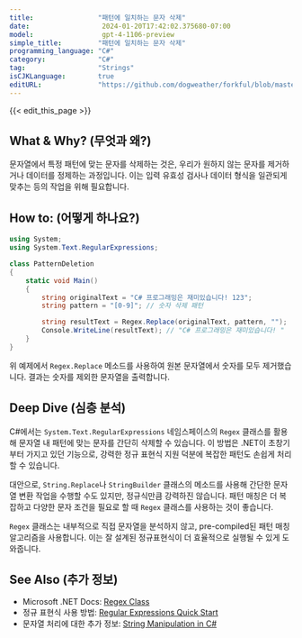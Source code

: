 ```yaml
---
title:                "패턴에 일치하는 문자 삭제"
date:                  2024-01-20T17:42:02.375680-07:00
model:                 gpt-4-1106-preview
simple_title:         "패턴에 일치하는 문자 삭제"
programming_language: "C#"
category:             "C#"
tag:                  "Strings"
isCJKLanguage:        true
editURL:              "https://github.com/dogweather/forkful/blob/master/content/ko/c-sharp/deleting-characters-matching-a-pattern.md"
---
```


{{< edit_this_page >}}

## What & Why? (무엇과 왜?)
문자열에서 특정 패턴에 맞는 문자를 삭제하는 것은, 우리가 원하지 않는 문자를 제거하거나 데이터를 정제하는 과정입니다. 이는 입력 유효성 검사나 데이터 형식을 일관되게 맞추는 등의 작업을 위해 필요합니다.

## How to: (어떻게 하나요?)
```C#
using System;
using System.Text.RegularExpressions;

class PatternDeletion
{
    static void Main()
    {
        string originalText = "C# 프로그래밍은 재미있습니다! 123";
        string pattern = "[0-9]"; // 숫자 삭제 패턴

        string resultText = Regex.Replace(originalText, pattern, "");
        Console.WriteLine(resultText); // "C# 프로그래밍은 재미있습니다! "
    }
}
```
위 예제에서 `Regex.Replace` 메소드를 사용하여 원본 문자열에서 숫자를 모두 제거했습니다. 결과는 숫자를 제외한 문자열을 출력합니다.

## Deep Dive (심층 분석)
C#에서는 `System.Text.RegularExpressions` 네임스페이스의 `Regex` 클래스를 활용해 문자열 내 패턴에 맞는 문자를 간단히 삭제할 수 있습니다. 이 방법은 .NET이 초창기부터 가지고 있던 기능으로, 강력한 정규 표현식 지원 덕분에 복잡한 패턴도 손쉽게 처리할 수 있습니다. 

대안으로, `String.Replace`나 `StringBuilder` 클래스의 메소드를 사용해 간단한 문자열 변환 작업을 수행할 수도 있지만, 정규식만큼 강력하진 않습니다. 패턴 매칭은 더 복잡하고 다양한 문자 조건을 필요로 할 때 `Regex` 클래스를 사용하는 것이 좋습니다.

`Regex` 클래스는 내부적으로 직접 문자열을 분석하지 않고, pre-compiled된 패턴 매칭 알고리즘을 사용합니다. 이는 잘 설계된 정규표현식이 더 효율적으로 실행될 수 있게 도와줍니다.

## See Also (추가 정보)
- Microsoft .NET Docs: [Regex Class](https://docs.microsoft.com/en-us/dotnet/api/system.text.regularexpressions.regex?view=netcore-3.1)
- 정규 표현식 사용 방법: [Regular Expressions Quick Start](https://www.regular-expressions.info/quickstart.html)
- 문자열 처리에 대한 추가 정보: [String Manipulation in C#](https://docs.microsoft.com/en-us/dotnet/csharp/programming-guide/strings/)
